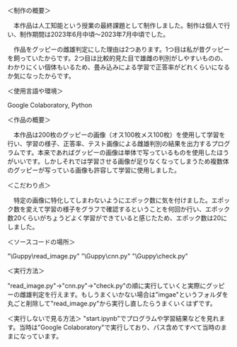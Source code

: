 ＜制作の概要＞

　本作品は人工知能という授業の最終課題として制作しました。制作は個人で行い、制作期間は2023年6月中頃～2023年7月中頃でした。

　作品をグッピーの雌雄判定にした理由は2つあります。1つ目は私が昔グッピーを飼っていたからです。2つ目は比較的見た目で雄雌の判別がしやすいものの、わかりにくい個体もいるため、畳み込みによる学習で正答率がどれくらいになるか気になったからです。

＜使用言語や環境＞

Google Colaboratory, Python

＜作品の概要＞

　本作品は200枚のグッピーの画像（オス100枚メス100枚）を使用して学習を行い、学習の様子、正答率、テスト画像による雌雄判別の結果を出力するプログラムです。本来であればグッピーの画像は単体で写っているものを使用したほうがいいです。しかしそれでは学習させる画像が足りなくなってしまうため複数体のグッピーが写っている画像も許容して学習に使用しました。

 ＜こだわり点＞

　特定の画像に特化してしまわないようにエポック数に気を付けました。エポック数を変えて学習の様子をグラフで確認するということを何回か行い、エポック数20くらいがちょうどよく学習ができていると感じたため、エポック数は20にしました。

 ＜ソースコードの場所＞
 
 "\Guppy\read_image.py"
 "\Guppy\cnn.py"
 "\Guppy\check.py"

 ＜実行方法＞
 
"read_image.py"→"cnn.py"→"check.py"の順に実行していくと実際にグッピーの雌雄判定を行えます。もしうまくいかない場合は"imgae"というフォルダを丸ごと削除して"read_image.py"から実行し直したらうまくいくはずです。

＜実行しないで見る方法＞
"start.ipynb"でプログラムや学習結果などを見れます。当時は"Google Colaboratory"で実行しており、パス含めてすべて当時のままになっています。
